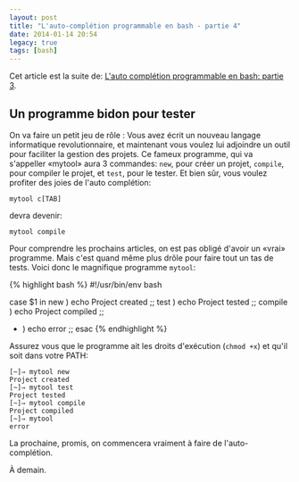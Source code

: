 ```yaml
---
layout: post
title: "L'auto-complétion programmable en bash - partie 4"
date: 2014-01-14 20:54
legacy: true
tags: [bash]
---
```




Cet article est la suite de:
[L'auto complétion programmable en bash: partie 3](http://lkdjiin.github.io/blog/2014/01/13/lauto-completion-programmable-en-bash-partie-3/).


Un programme bidon pour tester
------------------------------

On va faire un petit jeu de rôle : Vous avez écrit un nouveau langage
informatique revolutionnaire, et maintenant vous voulez lui adjoindre
un outil pour faciliter la gestion des projets. Ce fameux programme, qui
va s'appeller «mytool» aura 3 commandes: `new`, pour créer un projet,
`compile`, pour compiler le projet, et `test`, pour le tester. Et bien sûr,
vous voulez profiter des joies de l'auto complétion:

    mytool c[TAB]

devra devenir:

    mytool compile

<!-- more -->

Pour comprendre les prochains articles, on est pas obligé d'avoir un «vrai»
programme. Mais c'est quand même plus drôle pour faire tout un tas de tests.
Voici donc le magnifique programme `mytool`:

{% highlight bash %}
#!/usr/bin/env bash

case $1 in
  new )
    echo Project created ;;
  test )
    echo Project tested ;;
  compile )
    echo Project compiled ;;
  * )
    echo error ;;
esac
{% endhighlight %}

Assurez vous que le programme ait les droits d'exécution (`chmod +x`)
et qu'il soit dans votre PATH:

    [~]⇒ mytool new
    Project created
    [~]⇒ mytool test
    Project tested
    [~]⇒ mytool compile
    Project compiled
    [~]⇒ mytool
    error

La prochaine, promis, on commencera vraiment à faire de l'auto-complétion.



À demain.




